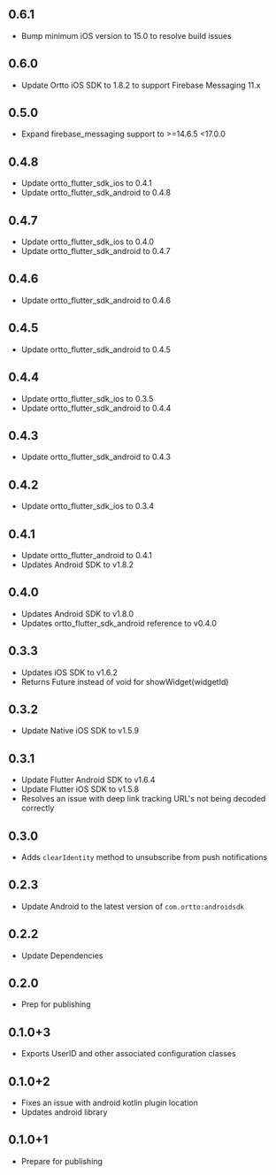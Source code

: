 ## 0.6.1
* Bump minimum iOS version to 15.0 to resolve build issues

## 0.6.0
* Update Ortto iOS SDK to 1.8.2 to support Firebase Messaging 11.x

## 0.5.0
- Expand firebase_messaging support to >=14.6.5 <17.0.0

## 0.4.8
* Update ortto_flutter_sdk_ios to 0.4.1
* Update ortto_flutter_sdk_android to 0.4.8

## 0.4.7
* Update ortto_flutter_sdk_ios to 0.4.0
* Update ortto_flutter_sdk_android to 0.4.7

## 0.4.6
* Update ortto_flutter_sdk_android to 0.4.6

## 0.4.5
* Update ortto_flutter_sdk_android to 0.4.5

## 0.4.4
* Update ortto_flutter_sdk_ios to 0.3.5
* Update ortto_flutter_sdk_android to 0.4.4

## 0.4.3
* Update ortto_flutter_sdk_android to 0.4.3

## 0.4.2
* Update ortto_flutter_sdk_ios to 0.3.4

## 0.4.1
* Update ortto_flutter_android to 0.4.1
* Updates Android SDK to v1.8.2

## 0.4.0
* Updates Android SDK to v1.8.0
* Updates ortto_flutter_sdk_android reference to v0.4.0

## 0.3.3
* Updates iOS SDK to v1.6.2
* Returns Future<WidgetResult> instead of void for showWidget(widgetId)

## 0.3.2
- Update Native iOS SDK to v1.5.9

## 0.3.1
- Update Flutter Android SDK to v1.6.4
- Update Flutter iOS SDK to v1.5.8
- Resolves an issue with deep link tracking URL's not being decoded correctly

## 0.3.0
* Adds `clearIdentity` method to unsubscribe from push notifications

## 0.2.3
- Update Android to the latest version of `com.ortto:androidsdk`

## 0.2.2

- Update Dependencies

## 0.2.0

- Prep for publishing

## 0.1.0+3

* Exports UserID and other associated configuration classes

## 0.1.0+2

* Fixes an issue with android kotlin plugin location
* Updates android library

## 0.1.0+1

* Prepare for publishing
